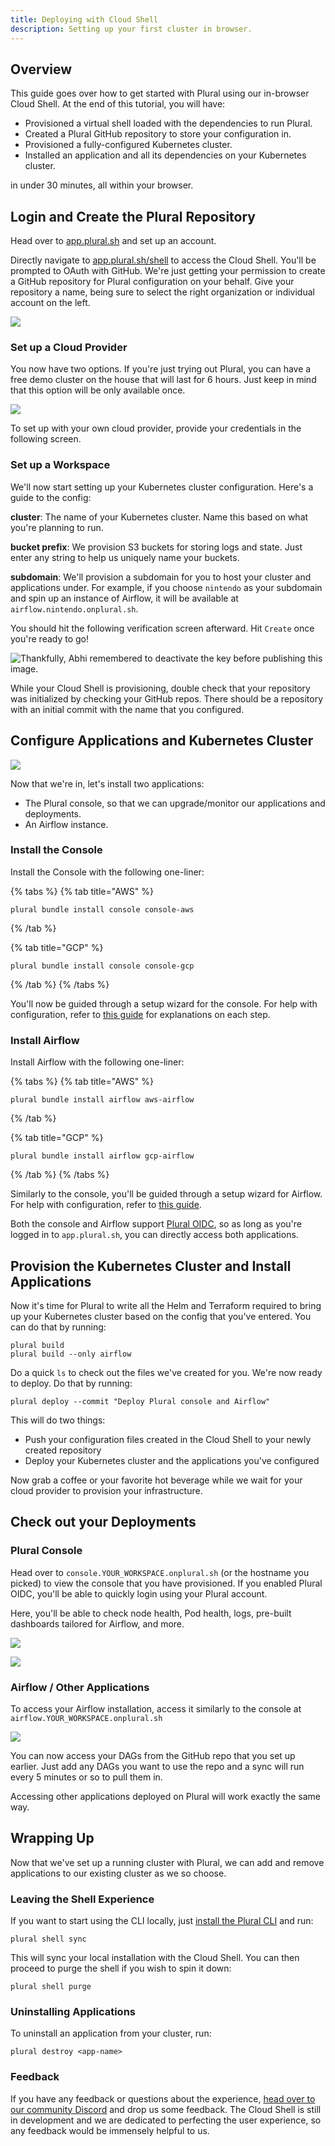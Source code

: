 ```yaml
---
title: Deploying with Cloud Shell
description: Setting up your first cluster in browser.
---
```


## Overview

This guide goes over how to get started with Plural using our in-browser Cloud Shell. At the end of this tutorial, you will have:

* Provisioned a virtual shell loaded with the dependencies to run Plural.
* Created a Plural GitHub repository to store your configuration in.
* Provisioned a fully-configured Kubernetes cluster.
* Installed an application and all its dependencies on your Kubernetes cluster.

in under 30 minutes, all within your browser.

## Login and Create the Plural Repository

Head over to [app.plural.sh](https://app.plural.sh) and set up an account.

Directly navigate to [app.plural.sh/shell](https://app.plural.sh/shell) to access the Cloud Shell. You'll be prompted to OAuth with GitHub. We're just getting your permission to create a GitHub repository for Plural configuration on your behalf. Give your repository a name, being sure to select the right organization or individual account on the left.

![](</assets/cloud-shell-quickstart/image-1.png>)

### Set up a Cloud Provider

You now have two options. If you're just trying out Plural, you can have a free demo cluster on the house that will last for 6 hours. Just keep in mind that this option will be only available once.

![](</assets/cloud-shell-quickstart/image-2.png>)

To set up with your own cloud provider, provide your credentials in the following screen.

### Set up a Workspace

We'll now start setting up your Kubernetes cluster configuration. Here's a guide to the config:

**cluster**: The name of your Kubernetes cluster. Name this based on what you're planning to run.

**bucket prefix**: We provision S3 buckets for storing logs and state. Just enter any string to help us uniquely name your buckets.

**subdomain**: We'll provision a subdomain for you to host your cluster and applications under. For example, if you choose `nintendo` as your subdomain and spin up an instance of Airflow, it will be available at `airflow.nintendo.onplural.sh`.

You should hit the following verification screen afterward. Hit `Create` once you're ready to go!

![](</assets/cloud-shell-quickstart/image-3.png> "Thankfully, Abhi remembered to deactivate the key before publishing this image.")

While your Cloud Shell is provisioning, double check that your repository was initialized by checking your GitHub repos. There should be a repository with an initial commit with the name that you configured.

## Configure Applications and Kubernetes Cluster

![](</assets/cloud-shell-quickstart/image-4.png>)

Now that we're in, let's install two applications:

* The Plural console, so that we can upgrade/monitor our applications and deployments.
* An Airflow instance.

### Install the Console

Install the Console with the following one-liner:

{% tabs %}
{% tab title="AWS" %}
```shell {% showHeader=false %}
plural bundle install console console-aws
```
{% /tab %}

{% tab title="GCP" %}
```shell {% showHeader=false %}
plural bundle install console console-gcp
```
{% /tab %}
{% /tabs %}

You'll now be guided through a setup wizard for the console. For help with configuration, refer to [this guide](/applications/console) for explanations on each step.

### Install Airflow

Install Airflow with the following one-liner:

{% tabs %}
{% tab title="AWS" %}
```shell {% showHeader=false %}
plural bundle install airflow aws-airflow
```
{% /tab %}

{% tab title="GCP" %}
```shell {% showHeader=false %}
plural bundle install airflow gcp-airflow
```
{% /tab %}
{% /tabs %}

Similarly to the console, you'll be guided through a setup wizard for Airflow. For help with configuration, refer to [this guide](/applications/airflow).

Both the console and Airflow support [Plural OIDC](/operations/auth-access-control/openid-connect), so as long as you're logged in to `app.plural.sh`, you can directly access both applications.

## Provision the Kubernetes Cluster and Install Applications

Now it's time for Plural to write all the Helm and Terraform required to bring up your Kubernetes cluster based on the config that you've entered. You can do that by running:

```shell {% showHeader=false %}
plural build
plural build --only airflow
```

Do a quick `ls` to check out the files we've created for you. We're now ready to deploy. Do that by running:

```shell {% showHeader=false %}
plural deploy --commit "Deploy Plural console and Airflow"
```

This will do two things:

* Push your configuration files created in the Cloud Shell to your newly created repository
* Deploy your Kubernetes cluster and the applications you've configured

Now grab a coffee or your favorite hot beverage while we wait for your cloud provider to provision your infrastructure.

## Check out your Deployments

### Plural Console

Head over to `console.YOUR_WORKSPACE.onplural.sh` (or the hostname you picked) to view the console that you have provisioned. If you enabled Plural OIDC, you'll be able to quickly login using your Plural account.

Here, you'll be able to check node health, Pod health, logs, pre-built dashboards tailored for Airflow, and more.

![](</assets/cloud-shell-quickstart/image-5.png>)

![](</assets/cloud-shell-quickstart/image-6.png>)

### Airflow / Other Applications

To access your Airflow installation, access it similarly to the console at `airflow.YOUR_WORKSPACE.onplural.sh`

![](</assets/cloud-shell-quickstart/image-7.png>)

You can now access your DAGs from the GitHub repo that you set up earlier. Just add any DAGs you want to use the repo and a sync will run every 5 minutes or so to pull them in.

Accessing other applications deployed on Plural will work exactly the same way.

## Wrapping Up

Now that we've set up a running cluster with Plural, we can add and remove applications to our existing cluster as we so choose.

### Leaving the Shell Experience

If you want to start using the CLI locally, just [install the Plural CLI](/getting-started/quickstart#install-plural-cli) and run:

```shell {% showHeader=false %}
plural shell sync
```

This will sync your local installation with the Cloud Shell. You can then proceed to purge the shell if you wish to spin it down:

```shell {% showHeader=false %}
plural shell purge
```

### Uninstalling Applications

To uninstall an application from your cluster, run:

```shell {% showHeader=false %}
plural destroy <app-name>
```

### Feedback

If you have any feedback or questions about the experience, [head over to our community Discord](https://discord.gg/pluralsh) and drop us some feedback. The Cloud Shell is still in development and we are dedicated to perfecting the user experience, so any feedback would be immensely helpful to us.
